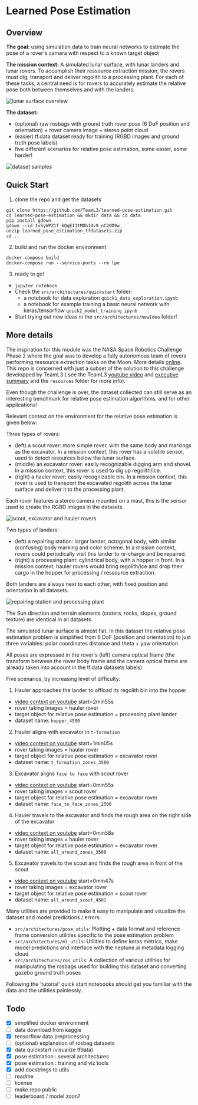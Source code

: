 # Learned Pose Estimation

## Overview
**The goal:** using simulation data to train neural networks to estimate the pose of a rover's camera with respect to a known target object

**The mission context:**
A simulated lunar surface, with lunar landers and lunar rovers. To accomplish their ressource extraction mission, the rovers must dig, transport and deliver regolith to a processing plant. For each of these tasks, a central need is for rovers to accurately estimate the relative pose both between themselves and with the landers.

![lunar surface overview](./misc/images/overview_low.png)

**The dataset:**
- (optional) raw rosbags with ground truth rover pose (6 DoF position and orientation) + rover camera image + stereo point cloud
- (easier) tf.data dataset ready for training (RGBD images and ground truth pose labels)
- five different scenarios for relative pose estimation, some easier, some harder!

![dataset samples](./misc/images/dataset.png)

## Quick Start
1. clone the repo and get the datasets
```
git clone https://github.com/TeamL3/learned-pose-estimation.git
cd learned-pose-estimation && mkdir data && cd data
pip install gdown
gdown --id 1vSyWPZ1f_6QqEI1tMDh14v9_nC20D9w_
unzip learned_pose_estimation_tfdatasets.zip
cd ..
```
2. build and run the docker environment
```
docker-compose build
docker-compose run --service-ports --rm lpe
```
3. ready to go!
- `jupyter notebook`
- Check the `src/architectures/quickstart` folder:
  - a notebook for data exploration `quick1_data_exploration.ipynb`
  - a notebook for example training a basic neural network with keras/tensorflow `quick2_model_training.ipynb`
- Start trying out new ideas in the `src/architectures/newIdea` folder!


## More details
The inspiration for this module was the NASA Space Robotics Challenge Phase 2 where the goal was to develop a fully autonomous team of rovers performing ressource extraction tasks on the Moon. More details [online](https://spacecenter.org/space-robotics-challenge/space-robotics-challenge-phase-2/). This repo is concerned with just a subset of the solution to this challenge developped by TeamL3 ( see the TeamL3 [youtube video](https://www.youtube.com/watch?v=1304IvB1OkA) and [executive summary](https://github.com/TeamL3/learned-pose-estimation/blob/main/resources/Team%20L3%20-%20ExecutiveSummary.pdf) and the `resources` folder for more info).

Even though the challenge is over, the dataset collected can still serve as an interesting benchmark for relative pose estimation algorithms, and for other applications!

Relevant context on the environment for the relative pose estimation is given below:

Three types of rovers:
- (left) a scout rover: more simple rover, with the same body and markings as the excavator. In a mission context, this rover has a volatile sensor, used to detect resources below the lunar surface.
- (middle) an excavator rover: easily recognizable digging arm and shovel. In a mission context, this rover is used to dig up regolith/ice.
- (right) a hauler rover: easily recognizable bin. In a mission context, this rover is used to transport the excavated regolith across the lunar surface and deliver it to the processing plant.

Each rover features a stereo camera mounted on a mast, this is the sensor used to create the RGBD images in the datasets.

![scout, excavator and hauler rovers](./misc/images/rovers_low.png)

Two types of landers:
- (left) a repairing station: larger lander, octogonal body, with similar (confusing) body marking and color scheme. In a mission context, rovers could periodically visit this lander to re-charge and be repaired.
- (right) a processing plant: cylindrical body, with a hopper in front. In a mission context, hauler rovers would bring regolith/ice and drop their cargo in the hopper for processing / ressource extraction.

Both landers are always next to each other, with fixed position and orientation in all datasets.

![repairing station and processing plant](./misc/images/landers.png)

The Sun direction and terrain elements (craters, rocks, slopes, ground texture) are identical in all datasets.

The simulated lunar surface is almost flat. In this dataset the relative pose estimation problem is simplified from 6 DoF (position and orientation) to just three variables: polar coordinates distance and theta + yaw orientation.

All poses are expressed in the rover's (left) camera optical frame (the transform between the rover body frame and the camera optical frame are already taken into account in the tf.data datasets labels)


Five scenarios, by increasing level of difficulty:
1. Hauler approaches the lander to offload its regolith bin into the hopper
- [video context on youtube](https://youtu.be/1304IvB1OkA?t=175) start=2min55s
- rover taking images = hauler rover
- target object for relative pose estimation = processing plant lander
- dataset name: `hopper_4500`

2. Hauler aligns with excavator in `t-formation`
- [video context on youtube](https://youtu.be/1304IvB1OkA?t=65) start=1min05s
- rover taking images = hauler rover
- target object for relative pose estimation = excavator rover
- dataset name: `t_formation_zones_3500`

3. Excavator aligns `face to face` with scout rover
- [video context on youtube](https://youtu.be/1304IvB1OkA?t=50) start=0min55s
- rover taking images = scout rover
- target object for relative pose estimation = excavator rover
- dataset name: `face_to_face_zones_2500`

4. Hauler travels to the excavator and finds the rough area on the right side of the excavator
- [video context on youtube](https://youtu.be/1304IvB1OkA?t=58) start=0min58s
- rover taking images = hauler rover
- target object for relative pose estimation = excavator rover
- dataset name: `all_around_zones_3500`

5. Excavator travels to the scout and finds the rough area in front of the scout
- [video context on youtube](https://youtu.be/1304IvB1OkA?t=47) start=0min47s
- rover taking images = excavator rover
- target object for relative pose estimation = scout rover
- dataset name: `all_around_scout_4501`


Many utilities are provided to make it easy to manipulate and visualize the dataset and model predictions / errors:
- `src/architectures/pose_utils`: Plotting + data format and reference frame conversion utilities specific to the pose estimation problem
- `src/architectures/ml_utils`: Utilities to define keras metrics, make model predictions and interface with the neptune.ai metadata logging cloud
- `src/architectures/ros_utils`: A collection of various utilities for manipulating the rosbags used for building this dataset and converting gazebo ground truth poses

Following the 'tutorial' quick start notebooks should get you familiar with the data and the utilities painlessly.


## Todo

- [x] simplified docker environment
- [ ] data download from kaggle
- [x] tensorflow data preprocessing
- [ ] (optional) explanation of rosbag datasets
- [x] data quickstart (visualize tfdata)
- [x] pose estimation : several architectures
- [x] pose estimation : training and viz tools
- [x] add docstrings to utils
- [ ] readme
- [ ] license
- [ ] make repo public
- [ ] leaderboard / model zoon?
